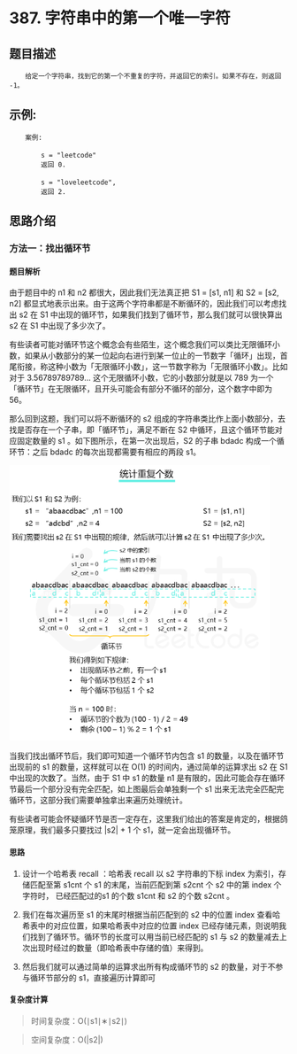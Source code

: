 # 387. 字符串中的第一个唯一字符

## 题目描述

        给定一个字符串，找到它的第一个不重复的字符，并返回它的索引。如果不存在，则返回 -1。

## 示例:
```
    案例:

        s = "leetcode"
        返回 0.

        s = "loveleetcode",
        返回 2.
```

## 思路介绍

### 方法一：找出循环节

#### 题目解析

由于题目中的 n1 和 n2 都很大，因此我们无法真正把 S1 = [s1, n1] 和 S2 = [s2, n2] 都显式地表示出来。由于这两个字符串都是不断循环的，因此我们可以考虑找出 s2 在 S1 中出现的循环节，如果我们找到了循环节，那么我们就可以很快算出 s2 在 S1 中出现了多少次了。

有些读者可能对循环节这个概念会有些陌生，这个概念我们可以类比无限循环小数，如果从小数部分的某一位起向右进行到某一位止的一节数字「循环」出现，首尾衔接，称这种小数为「无限循环小数」，这一节数字称为「无限循环小数」。比如对于 3.56789789789... 这个无限循环小数，它的小数部分就是以 789 为一个「循环节」在无限循环，且开头可能会有部分不循环的部分，这个数字中即为 56。

那么回到这题，我们可以将不断循环的 s2 组成的字符串类比作上面小数部分，去找是否存在一个子串，即「循环节」，满足不断在 S2 中循环，且这个循环节能对应固定数量的 s1 。如下图所示，在第一次出现后，S2 的子串 bdadc 构成一个循环节：之后 bdadc 的每次出现都需要有相应的两段 s1。

![](img/1.png)

当我们找出循环节后，我们即可知道一个循环节内包含 s1 的数量，以及在循环节出现前的 s1 的数量，这样就可以在 O(1) 的时间内，通过简单的运算求出 s2 在 S1 中出现的次数了。当然，由于 S1 中 s1 的数量 n1 是有限的，因此可能会存在循环节最后一个部分没有完全匹配，如上图最后会单独剩一个 s1 出来无法完全匹配完循环节，这部分我们需要单独拿出来遍历处理统计。

有些读者可能会怀疑循环节是否一定存在，这里我们给出的答案是肯定的，根据鸽笼原理，我们最多只要找过 |s2| + 1 个 s1，就一定会出现循环节。


#### 思路

1. 设计一个哈希表 recall ：哈希表 recall 以 s2 字符串的下标 index 为索引，存储匹配至第 s1cnt 个 s1 的末尾，当前匹配到第 s2cnt 个 s2 中的第 index 个字符时， 已经匹配过的s1 的个数 s1cnt 和 s2 的个数 s2cnt 。

2. 我们在每次遍历至 s1 的末尾时根据当前匹配到的 s2 中的位置 index 查看哈希表中的对应位置，如果哈希表中对应的位置 index 已经存储元素，则说明我们找到了循环节。循环节的长度可以用当前已经匹配的 s1 与 s2 的数量减去上次出现时经过的数量（即哈希表中存储的值）来得到。

3. 然后我们就可以通过简单的运算求出所有构成循环节的 s2 的数量，对于不参与循环节部分的 s1，直接遍历计算即可

   
#### 复杂度计算

> 时间复杂度：O(∣s1∣∗∣s2∣)

> 空间复杂度：O(|s2|)


